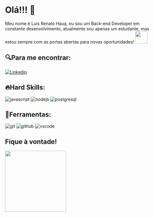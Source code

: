 # Olá!!! 🌟


Meu nome é Luis Renato Haua, eu sou um Back-end Developer em constante desenvolvimento, atualmente sou apenas um estudante, mas estou sempre com as portas abertas para novas oportunidades! <img src = "https://media.tenor.com/L4TD4MWFy40AAAAj/kirby.gif" width="40px"/>

## 🔍Para me encontrar:
[![Linkedin](https://img.shields.io/badge/LinkedIn-0077B5?style=for-the-badge&logo=linkedin&logoColor=white)](https://www.linkedin.com/in/luis-renato-haua-885b62234/)

## 🔥Hard Skills:
![javascript](https://img.shields.io/badge/JavaScript-323330?style=for-the-badge&logo=javascript&logoColor=F7DF1E)
![nodejs](https://img.shields.io/badge/Node%20js-339933?style=for-the-badge&logo=nodedotjs&logoColor=white)
![postgresql](https://img.shields.io/badge/PostgreSQL-316192?style=for-the-badge&logo=postgresql&logoColor=white)
## 🔧Ferramentas:
![git](https://img.shields.io/badge/GIT-E44C30?style=for-the-badge&logo=git&logoColor=white)
![github](https://img.shields.io/badge/GitHub-100000?style=for-the-badge&logo=github&logoColor=white)
![vscode](https://img.shields.io/badge/VSCode-0078D4?style=for-the-badge&logo=visual%20studio%20code&logoColor=white)

## Fique à vontade!
<img src = "https://media.tenor.com/SRDuFks8igEAAAAi/kirby.gif" width="200px"/>


